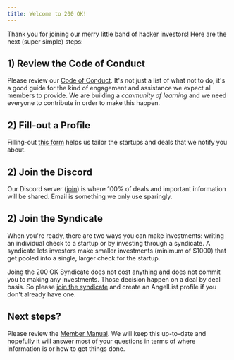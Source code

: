 ```yaml
---
title: Welcome to 200 OK!
---
```


Thank you for joining our merry little band of hacker investors! Here are the next (super simple) steps:

## 1) Review the Code of Conduct

Please review our [Code of Conduct](/code-of-conduct). It's not just a list of what not to do, it's a good guide for the kind of engagement and assistance we expect all members to provide. We are building a _community of learning_ and we need everyone to contribute in order to make this happen.

## 2) Fill-out a Profile

Filling-out [this form](https://airtable.com/shrp2xBNqxkI9fpu8) helps us tailor the startups and deals that we notify you about.

## 2) Join the Discord

Our Discord server ([join](https://discord.gg/bNZpPMd2F6)) is where 100% of deals and important information will be shared. Email is something we only use sparingly.

## 2) Join the Syndicate

When you're ready, there are two ways you can make investments: writing an individual check to a startup or by investing through a syndicate. A syndicate lets investors make smaller investments (minimum of $1000) that get pooled into a single, larger check for the startup.

Joing the 200 OK Syndicate does not cost anything and does not commit you to making any investments. Those decision happen on a deal by deal basis. So please [join the syndicate](https://angel.co/s/http-200-ok/w7Q2q) and create an AngelList profile if you don't already have one.

## Next steps?

Please review the [Member Manual](/members/manual). We will keep this up-to-date and hopefully it will answer most of your questions in terms of where information is or how to get things done.
